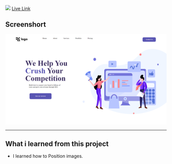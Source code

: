 ![](https://img.shields.io/badge/Project-4-blue)
[Live Link](https://digital-marketing-homepage-1.netlify.app/)

## Screenshort
![Screeshort](Screenshots/Screenshot.png)
   * * *
  ## What i learned from this project

  - I learned how to Position images.
  
 